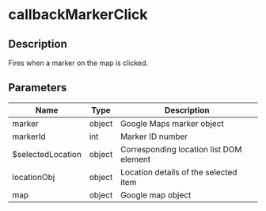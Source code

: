 # callbackMarkerClick

## Description

Fires when a marker on the map is clicked.

## Parameters

| Name | Type | Description |
|---|---|---|
| marker | object | Google Maps marker object |
| markerId | int | Marker ID number |
| $selectedLocation | object | Corresponding location list DOM element |
| locationObj | object | Location details of the selected item |
| map | object | Google map object |
